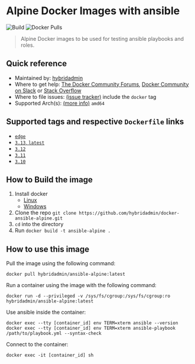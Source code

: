 # Alpine Docker Images with ansible

![Build](https://github.com/hybridadmin/docker-ansible-alpine/workflows/Build/badge.svg?branch=main) ![Docker Pulls](https://img.shields.io/docker/pulls/hybridadmin/ansible-alpine)

> Alpine Docker images to be used for testing ansible playbooks and roles.

## Quick reference

- Maintained by: [hybridadmin](https://github.com/hybridadmin)
- Where to get help: [The Docker Community Forums](https://forums.docker.com/), [Docker Community on Slack](https://dockr.ly/slack) or [Stack Overflow](https://stackoverflow.com/search?tab=newest&q=docker)
- Where to file issues: [(issue tracker)](https://github.com/hybridadmin/docker-ansible-alpine/issues) include the `docker` tag
- Supported Arch(s): [(more info)](https://github.com/docker-library/official-images#architectures-other-than-amd64) `amd64`

## Supported tags and respective `Dockerfile` links

- [`edge`](https://github.com/hybridadmin/docker-ansible-alpine/tree/main/edge/Dockerfile)
- [`3.13`, `latest`](https://github.com/hybridadmin/docker-ansible-alpine/tree/main/3.13/Dockerfile)
- [`3.12`](https://github.com/hybridadmin/docker-ansible-alpine/tree/main/3.12/Dockerfile)
- [`3.11`](https://github.com/hybridadmin/docker-ansible-alpine/tree/main/3.11/Dockerfile)
- [`3.10`](https://github.com/hybridadmin/docker-ansible-alpine/tree/main/3.10/Dockerfile)

## How to Build the image

1. Install docker
   - [Linux](https://docs.docker.com/engine/install/)
   - [Windows](https://docs.docker.com/docker-for-windows/install/)
2. Clone the repo `git clone https://github.com/hybridadmin/docker-ansible-alpine.git`
3. `cd` into the directory
4. Run `docker build -t ansible-alpine .`

## How to use this image

Pull the image using the following command:

```console
docker pull hybridadmin/ansible-alpine:latest
```

Run a container using the image with the following command:

```console
docker run -d --privileged -v /sys/fs/cgroup:/sys/fs/cgroup:ro hybridadmin/ansible-alpine:latest
```

Use ansible inside the container:

```console
docker exec --tty [container_id] env TERM=xterm ansible --version
docker exec --tty [container_id] env TERM=xterm ansible-playbook /path/to/playbook.yml --syntax-check
```

Connect to the container:

```console
docker exec -it [container_id] sh
```
